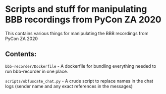 Scripts and stuff for manipulating BBB recordings from PyCon ZA 2020
===================================================================

This contains various things for manipulating the BBB recordings from PyCon ZA 2020

Contents:
--------

``bbb-recorder/Dockerfile`` - A dockerfile for bundling everything needed to run bbb-recorder in one place.

``scripts/obfuscate_chat.py`` - A crude script to replace names in the chat logs (sender name and any exact references in the messages)

